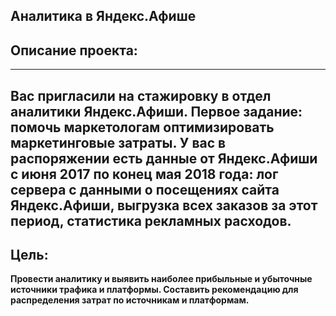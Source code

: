## Аналитика в Яндекс.Афише
## Описание проекта:
---
**Вас пригласили на стажировку в отдел аналитики Яндекс.Афиши. Первое задание: помочь маркетологам оптимизировать маркетинговые затраты. У вас в распоряжении есть данные от Яндекс.Афиши с июня 2017 по конец мая 2018 года: лог сервера с данными о посещениях сайта Яндекс.Афиши, выгрузка всех заказов за этот период, статистика рекламных расходов.**
---


## Цель:
**Провести аналитику и выявить наиболее прибыльные и убыточные источники трафика и платформы. Составить рекомендацию для распределения затрат по источникам и платформам.**
